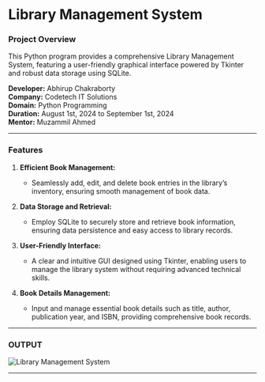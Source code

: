 # Library Management System

### **Project Overview**
This Python program provides a comprehensive Library Management System, featuring a user-friendly graphical interface powered by Tkinter and robust data storage using SQLite. 

**Developer:** Abhirup Chakraborty  
**Company:** Codetech IT Solutions  
**Domain:** Python Programming  
**Duration:** August 1st, 2024 to September 1st, 2024  
**Mentor:** Muzammil Ahmed  

---

### **Features**
1. **Efficient Book Management:**
   - Seamlessly add, edit, and delete book entries in the library’s inventory, ensuring smooth management of book data.

2. **Data Storage and Retrieval:**
   - Employ SQLite to securely store and retrieve book information, ensuring data persistence and easy access to library records.

3. **User-Friendly Interface:**
   - A clear and intuitive GUI designed using Tkinter, enabling users to manage the library system without requiring advanced technical skills.

4. **Book Details Management:**
   - Input and manage essential book details such as title, author, publication year, and ISBN, providing comprehensive book records.

---

### **OUTPUT**
![Library Management System](https://github.com/user-attachments/assets/3f59dfd6-9ab0-4b7a-8480-9a6def56c3f3)

---
